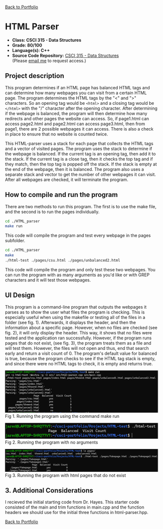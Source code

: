 [Back to Portfolio](../index.md)

HTML Parser
===============

-   **Class: CSCI 315 - Data Structures** 
-   **Grade: 80/100** 
-   **Language(s): C++** 
-   **Source Code Repository:** [CSCI 315 - Data Structures](https://github.com/JaredAndraszek42/CSCI-315-Fall-2022/tree/master/project2)  
    (Please [email me](mailto:JRAndraszek@csustudent.net?subject=GitHub%20Access) to request access.)

## Project description

This program determines if an HTML page has balanced HTML tags and can determine how many webpages you can visit from a certain HTML page. The program determines the HTML tags by the "<" and ">" characters. So an opening tag would be ```<html>``` and a closing tag would be ```</html>``` with the "/" character after the opening character. After determining if the webpage is balanced, the program will then determine how many redirects and other pages the website can access. So, if page1.html can access page2.html and page2.html can access page3.html, then from page1, there are 2 possible webpages it can access. There is also a check in place to ensure that no website is counted twice.

This HTML-parser uses a stack for each page that collects the HTML tags and a vector of visited pages. The program uses the stack to determine if the webpage is balanced. If the current tag is an opening tag, then add it to the stack. If the current tag is a close tag, then it checks the top tag and if they match, then the top tag is popped off the stack. If the stack is empty at the end of the webpage, then it is balanced. The program also uses a separate stack and vector to get the number of other webpages it can visit. After all webpages are checked, it will terminate the program.

## How to compile and run the program

There are two methods to run this program. The first is to use the make file, and the second is to run the pages individually.

```bash
cd ./HTML_parser
make run
```
This code will compile the program and test every webpage in the pages subfolder. 

```bash
cd ./HTML_parser
make
./html-test ./pages/csu.html ./pages/unbalanced2.html
```
This code will compile the program and only test these two webpages. You can run the program with as many arguments as you'd like or with GREP characters and it will test those webpages.

## UI Design

This program is a command-line program that outputs the webpages it parses as to show the user what files the program is checking. This is especially useful when using the makefile or testing all of the files in a folder (see fig. 1). Afterwards, it displays the header, and then the information about a specific page. However, when no files are checked (see fig. 2), it will only display the header. This way, it shows that no files were tested and the application ran successfully. However, if the program runs pages that do not exist, (see fig. 3), the program treats them as a file and will test them. However, the files will not open and thus, end that search early and return a visit count of 0. The program's default value for balanced is true, because the program checks to see if the HTML tag stack is empty, and since there were no HTML tags to check, it is empty and returns true.

![screenshot](../images/HTML-test_make_run.png)
Fig 1. Running the program using the command make run

![screenshot](../images/HTML-test_no_args.png)  
Fig 2. Running the program with no arguments

![screenshot](../images/HTML-test_fake_pages.png)  
Fig 3. Running the program with html pages that do not exist

## 3. Additional Considerations

I recieved the initial starting code from Dr. Hayes. This starter code consisted of the main and trim functions in main.cpp and the function headers we should use for the initial three functions in html-parser.hpp.

[Back to Portfolio](../index.md)